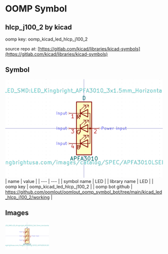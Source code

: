 # OOMP Symbol  
## hlcp_j100_2  by kicad  
  
oomp key: oomp_kicad_led_hlcp_j100_2  
  
source repo at: [https://gitlab.com/kicad/libraries/kicad-symbols](https://gitlab.com/kicad/libraries/kicad-symbols)  
## Symbol  
  
[![working.png](working_600.png)](working.png)  
| name | value | 
| --- | --- | 
| symbol name | LED | 
| library name | LED | 
| oomp key | oomp_kicad_led_hlcp_j100_2 | 
| oomp bot github | https://github.com/oomlout/oomlout_oomp_symbol_bot/tree/main/kicad_led_hlcp_j100_2/working | 
## Images  
  
[![working.png](working_140.png)](working.png)  
